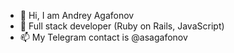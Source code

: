 - 👋 Hi, I am Andrey Agafonov
- 🌱 Full stack developer (Ruby on Rails, JavaScript)
- 📫 My Telegram contact is @asagafonov

